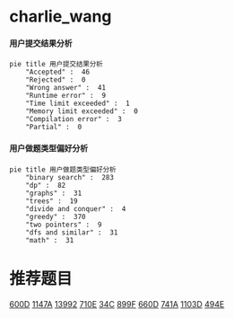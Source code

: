 # charlie_wang

<!-- tabs:start -->



#### **用户提交结果分析**

```mermaid
pie title 用户提交结果分析
    "Accepted" :  46
    "Rejected" :  0
    "Wrong answer" :  41
    "Runtime error" :  9
    "Time limit exceeded" :  1
    "Memory limit exceeded" :  0
    "Compilation error" :  3
    "Partial" :  0
```

#### **用户做题类型偏好分析**

```mermaid
pie title 用户做题类型偏好分析
    "binary search" :  283
    "dp" :  82
    "graphs" :  31
    "trees" :  19
    "divide and conquer" :  4
    "greedy" :  370
    "two pointers" :  9
    "dfs and similar" :  31
    "math" :  31
```



<!-- tabs:end -->
# 推荐题目
[600D](https://codeforces.com/contest/600/problem/D)
[1147A](https://codeforces.com/contest/1147/problem/A)
[13992](https://codeforces.com/contest/1399/problem/2)
[710E](https://codeforces.com/contest/710/problem/E)
[34C](https://codeforces.com/contest/34/problem/C)
[899F](https://codeforces.com/contest/899/problem/F)
[660D](https://codeforces.com/contest/660/problem/D)
[741A](https://codeforces.com/contest/741/problem/A)
[1103D](https://codeforces.com/contest/1103/problem/D)
[494E](https://codeforces.com/contest/494/problem/E)
